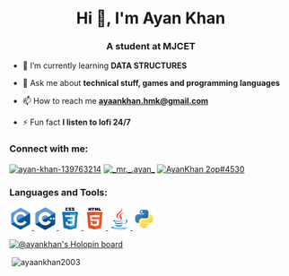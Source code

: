 <h1 align="center">Hi 👋, I'm Ayan Khan</h1>
<h3 align="center">A student at MJCET</h3>


- 🌱 I’m currently learning **DATA STRUCTURES**

- 💬 Ask me about **technical stuff, games and programming languages**

- 📫 How to reach me **ayaankhan.hmk@gmail.com**

- ⚡ Fun fact **I listen to lofi 24/7**

<h3 align="left">Connect with me:</h3>
<p align="left">
<a href="https://linkedin.com/in/ayan-khan-139763214" target="blank"><img align="center" src="https://raw.githubusercontent.com/rahuldkjain/github-profile-readme-generator/master/src/images/icons/Social/linked-in-alt.svg" alt="ayan-khan-139763214" height="30" width="40" /></a>
<a href="https://instagram.com/_mr._.ayan_" target="blank"><img align="center" src="https://raw.githubusercontent.com/rahuldkjain/github-profile-readme-generator/master/src/images/icons/Social/instagram.svg" alt="_mr._.ayan_" height="30" width="40" /></a>
<a href="https://discord.gg/AyanKhan 2op#4530" target="blank"><img align="center" src="https://raw.githubusercontent.com/rahuldkjain/github-profile-readme-generator/master/src/images/icons/Social/discord.svg" alt="AyanKhan 2op#4530" height="30" width="40" /></a>
</p>

<h3 align="left">Languages and Tools:</h3>
<p align="left"> <a href="https://www.cprogramming.com/" target="_blank" rel="noreferrer"> <img src="https://raw.githubusercontent.com/devicons/devicon/master/icons/c/c-original.svg" alt="c" width="40" height="40"/> </a> <a href="https://www.w3schools.com/cpp/" target="_blank" rel="noreferrer"> <img src="https://raw.githubusercontent.com/devicons/devicon/master/icons/cplusplus/cplusplus-original.svg" alt="cplusplus" width="40" height="40"/> </a> <a href="https://www.w3schools.com/css/" target="_blank" rel="noreferrer"> <img src="https://raw.githubusercontent.com/devicons/devicon/master/icons/css3/css3-original-wordmark.svg" alt="css3" width="40" height="40"/> </a> <a href="https://www.w3.org/html/" target="_blank" rel="noreferrer"> <img src="https://raw.githubusercontent.com/devicons/devicon/master/icons/html5/html5-original-wordmark.svg" alt="html5" width="40" height="40"/> </a> <a href="https://www.java.com" target="_blank" rel="noreferrer"> <img src="https://raw.githubusercontent.com/devicons/devicon/master/icons/java/java-original.svg" alt="java" width="40" height="40"/> </a> <a href="https://www.python.org" target="_blank" rel="noreferrer"> <img src="https://raw.githubusercontent.com/devicons/devicon/master/icons/python/python-original.svg" alt="python" width="40" height="40"/> </a> </p>

[![@ayankhan's Holopin board](https://holopin.me/ayankhan)](https://holopin.io/@ayankhan)

<p>&nbsp;<img align="center" src="https://github-readme-stats.vercel.app/api?username=ayaankhan2003&show_icons=true&locale=en" alt="ayaankhan2003" /></p>
